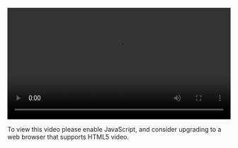 <video controls="" style="width: 100%; display: block;"><source src="http://o86bpj665.bkt.clouddn.com/meteor-react-bird/22-online-user.mp4" type="video/mp4"><p>To view this video please enable JavaScript, and consider upgrading to a web browser that supports HTML5 video.</p></video>
